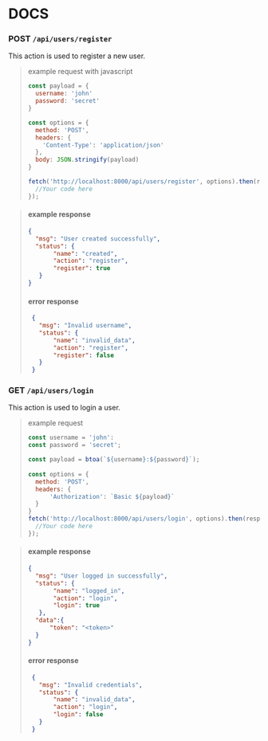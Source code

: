 # DOCS

### POST `/api/users/register`
This action is used to register a new user.

> example request with javascript
>
> ```js
> const payload = {
>   username: 'john'
>   password: 'secret'
> }
>
> const options = {
>   method: 'POST',
>   headers: {
>     'Content-Type': 'application/json'
>   },
>   body: JSON.stringify(payload)
> }   
> 
> fetch('http://localhost:8000/api/users/register', options).then(response => {
>   //Your code here    
>});
> ```

> #### example response
> ```json
> {
>   "msg": "User created successfully",
>   "status": {
>        "name": "created",
>        "action": "register",
>        "register": true
>    }
> }
> ```
> #### error response
> ```json
>  {
>    "msg": "Invalid username",
>    "status": {
>        "name": "invalid_data",
>        "action": "register",
>        "register": false
>    }
>  }
> ```


### GET `/api/users/login`
This action is used to login a user.

> example request
>
> ```js
> const username = 'john':
> const password = 'secret';
> 
> const payload = btoa(`${username}:${password}`);
>    
> const options = {
>   method: 'POST',
>   headers: {
>       'Authorization': `Basic ${payload}`
>   }
> }
> fetch('http://localhost:8000/api/users/login', options).then(response => {
>   //Your code here
>});
> ```

> #### example response
> ```json
> {
>   "msg": "User logged in successfully",
>   "status": {
>        "name": "logged_in",
>        "action": "login",
>        "login": true
>    },
>   "data":{
>       "token": "<token>" 
>   }
> }
> ```
> #### error response
> ```json
>  {
>    "msg": "Invalid credentials",
>    "status": {
>        "name": "invalid_data",
>        "action": "login",
>        "login": false
>    }
>  }
> ```
